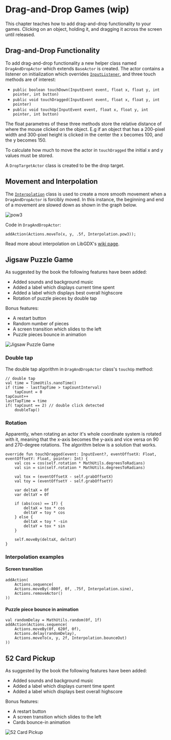 # Drag-and-Drop Games (wip)
This chapter teaches how to add drag-and-drop functionality to your games. Clicking on an object, holding it, and dragging it across the screen until released.

## Drag-and-Drop Functionality
To add drag-and-drop functionality a new helper class named `DragAndDropActor` which extends `BaseActor` is created. The actor contains a listener on initialization which overrides [`InputListener`](https://libgdx.badlogicgames.com/ci/nightlies/docs/api/com/badlogic/gdx/scenes/scene2d/InputListener.html), and three touch methods are of interest: 
* `public boolean touchDown(InputEvent event, float x, float y, int pointer, int button)`
* `public void touchDragged(InputEvent event, float x, float y, int pointer)`
* `public void touchUp(InputEvent event, float x, float y, int pointer, int button)`

The float parametres of these three methods store the relative distance of where the mouse clicked on the object. E.g if an object that has a 200-pixel width and 300-pixel height is clicked in the center the x becomes 100, and the y becomes 150.

To calculate how much to move the actor in `touchDragged` the initial x and y values must be stored.

A `DropTargetActor` class is created to be the drop target.

## Movement and Interpolation
The [`Interpolation`](https://github.com/libgdx/libgdx/wiki/Interpolation) class is used to create a more smooth movement when a `DragAndDropActor` is forcibly moved. In this instance, the beginning and end of a movement are slowed down as shown in the graph below. 

![pow3](https://cloud.githubusercontent.com/assets/1666014/15840452/9b2c6b34-2c52-11e6-8e66-fe467a605220.png)

Code in `DragAndDropActor`:
```
addAction(Actions.moveTo(x, y, .5f, Interpolation.pow3));
```

Read more about interpolation on LibGDX's [wiki page](https://github.com/libgdx/libgdx/wiki/Interpolation).

## Jigsaw Puzzle Game
As suggested by the book the following features have been added:
* Added sounds and background music
* Added a label which displays current time spent
* Added a label which displays best overall highscore
* Rotation of puzzle pieces by double tap

Bonus features:
* A restart button
* Random number of pieces
* A screen transition which slides to the left
* Puzzle pieces bounce in animation

![Jigsaw Puzzle Game](https://user-images.githubusercontent.com/4059636/61556273-ad722780-aa61-11e9-81b5-5d2c5ecb1e5e.png)

### Double tap
The double tap algorithm in `DragAndDropActor` class's `touchUp` method:
```
// double tap
val time = TimeUtils.nanoTime()
if (time - lastTapTime > tapCountInterval)
    tapCount = 0
tapCount++
lastTapTime = time
if( tapCount == 2) // double click detected
    doubleTap()
```

### Rotation
Apparently, when rotating an actor it's whole coordinate system is rotated with it, meaning that the x-axis becomes the y-axis and vice versa on 90 and 270-degree rotations. The algorithm below is a solution that works.
```
override fun touchDragged(event: InputEvent?, eventOffsetX: Float, eventOffsetY: Float, pointer: Int) {
    val cos = cos(self.rotation * MathUtils.degreesToRadians)
    val sin = sin(self.rotation * MathUtils.degreesToRadians)

    val tox = (eventOffsetX - self.grabOffsetX)
    val toy = (eventOffsetY - self.grabOffsetY)

    var deltaX = 0f
    var deltaY = 0f

    if (abs(cos) == 1f) {
        deltaX = tox * cos
        deltaY = toy * cos
    } else {
        deltaX = toy * -sin
        deltaY = tox * sin
    }

    self.moveBy(deltaX, deltaY)
}
```

### Interpolation examples
#### Screen transition
```
addAction(
    Actions.sequence(
    Actions.moveBy(-800f, 0f, .75f, Interpolation.sine),
    Actions.removeActor()
))
```

#### Puzzle piece bounce in animation
```
val randomDelay = MathUtils.random(0f, 1f)
addAction(Actions.sequence(
    Actions.moveBy(0f, 620f, 0f),
    Actions.delay(randomDelay),
    Actions.moveTo(x, y, 2f, Interpolation.bounceOut)
))
```

## 52 Card Pickup
As suggested by the book the following features have been added:
* Added sounds and background music
* Added a label which displays current time spent
* Added a label which displays best overall highscore

Bonus features:
* A restart button
* A screen transition which slides to the left
* Cards bounce-in animation

![52 Card Pickup](https://user-images.githubusercontent.com/4059636/61574574-dd511780-aac1-11e9-8d19-87b44ddfe8f5.png)
